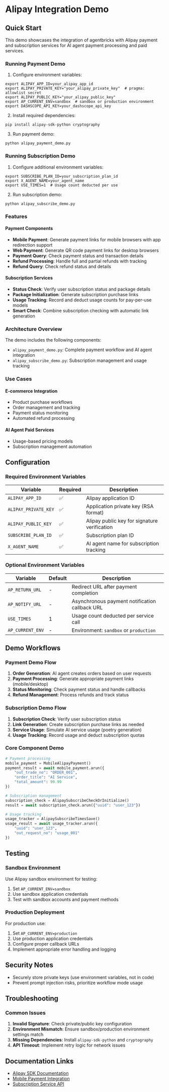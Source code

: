 # Alipay Integration Demo

## Quick Start

This demo showcases the integration of agentbricks with Alipay payment and subscription services for AI agent payment processing and paid services.

### Running Payment Demo

1. Configure environment variables:
```shell
export ALIPAY_APP_ID=your_alipay_app_id
export ALIPAY_PRIVATE_KEY="your_alipay_private_key"  # pragma: allowlist secret
export ALIPAY_PUBLIC_KEY="your_alipay_public_key"
export AP_CURRENT_ENV=sandbox  # sandbox or production environment
export DASHSCOPE_API_KEY=your_dashscope_api_key
```

2. Install required dependencies:
```shell
pip install alipay-sdk-python cryptography
```

3. Run payment demo:
```shell
python alipay_payment_demo.py
```

### Running Subscription Demo

1. Configure additional environment variables:
```shell
export SUBSCRIBE_PLAN_ID=your_subscription_plan_id
export X_AGENT_NAME=your_agent_name
export USE_TIMES=1  # Usage count deducted per use
```

2. Run subscription demo:
```shell
python alipay_subscribe_demo.py
```

### Features

#### Payment Components
- **Mobile Payment**: Generate payment links for mobile browsers with app redirection support
- **Web Payment**: Generate QR code payment links for desktop browsers
- **Payment Query**: Check payment status and transaction details
- **Refund Processing**: Handle full and partial refunds with tracking
- **Refund Query**: Check refund status and details

#### Subscription Services
- **Status Check**: Verify user subscription status and package details
- **Package Initialization**: Generate subscription purchase links
- **Usage Tracking**: Record and deduct usage counts for pay-per-use models
- **Smart Check**: Combine subscription checking with automatic link generation

### Architecture Overview

The demo includes the following components:
- `alipay_payment_demo.py`: Complete payment workflow and AI agent integration
- `alipay_subscribe_demo.py`: Subscription management and usage tracking

### Use Cases

#### E-commerce Integration
- Product purchase workflows
- Order management and tracking
- Payment status monitoring
- Automated refund processing

#### AI Agent Paid Services
- Usage-based pricing models
- Subscription management automation

## Configuration

### Required Environment Variables

| Variable | Required | Description |
|----------|----------|-------------|
| `ALIPAY_APP_ID` | ✅ | Alipay application ID |
| `ALIPAY_PRIVATE_KEY` | ✅ | Application private key (RSA format) |
| `ALIPAY_PUBLIC_KEY` | ✅ | Alipay public key for signature verification |
| `SUBSCRIBE_PLAN_ID` | ✅ | Subscription plan ID |
| `X_AGENT_NAME` | ✅ | AI agent name for subscription tracking |

### Optional Environment Variables

| Variable | Default | Description |
|----------|---------|-------------|
| `AP_RETURN_URL` | - | Redirect URL after payment completion |
| `AP_NOTIFY_URL` | - | Asynchronous payment notification callback URL |
| `USE_TIMES` | 1 | Usage count deducted per service call |
| `AP_CURRENT_ENV` | - | Environment: `sandbox` or `production` |

## Demo Workflows

### Payment Demo Flow

1. **Order Generation**: AI agent creates orders based on user requests
2. **Payment Processing**: Generate appropriate payment links (mobile/desktop)
3. **Status Monitoring**: Check payment status and handle callbacks
4. **Refund Management**: Process refunds and track status

### Subscription Demo Flow

1. **Subscription Check**: Verify user subscription status
2. **Link Generation**: Create subscription purchase links as needed
3. **Service Usage**: Simulate AI service usage (poetry generation)
4. **Usage Tracking**: Record usage and deduct subscription quotas

### Core Component Demo

```python
# Payment processing
mobile_payment = MobileAlipayPayment()
payment_result = await mobile_payment.arun({
    "out_trade_no": "ORDER_001",
    "order_title": "AI Service",
    "total_amount": 99.99
})

# Subscription management
subscription_check = AlipaySubscribeCheckOrInitialize()
result = await subscription_check.arun({"uuid": "user_123"})

# Usage tracking
usage_tracker = AlipaySubscribeTimesSave()
usage_result = await usage_tracker.arun({
    "uuid": "user_123",
    "out_request_no": "usage_001"
})
```

## Testing

### Sandbox Environment

Use Alipay sandbox environment for testing:
1. Set `AP_CURRENT_ENV=sandbox`
2. Use sandbox application credentials
3. Test with sandbox accounts and payment methods

### Production Deployment

For production use:
1. Set `AP_CURRENT_ENV=production`
2. Use production application credentials
3. Configure proper callback URLs
4. Implement appropriate error handling and logging

## Security Notes

- Securely store private keys (use environment variables, not in code)
- Prevent prompt injection risks, prioritize workflow mode usage

## Troubleshooting

### Common Issues

1. **Invalid Signature**: Check private/public key configuration
2. **Environment Mismatch**: Ensure sandbox/production environment settings match
3. **Missing Dependencies**: Install `alipay-sdk-python` and `cryptography`
4. **API Timeout**: Implement retry logic for network issues

## Documentation Links

- [Alipay SDK Documentation](https://github.com/alipay/alipay-sdk-python)
- [Mobile Payment Integration](https://opendocs.alipay.com/open/203/105285)
- [Subscription Service API](https://opendocs.alipay.com/solution/0i40x9?pathHash=29e2835d)